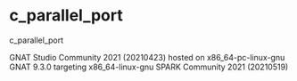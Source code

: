 # c_parallel_port
c_parallel_port

GNAT Studio Community 2021 (20210423) hosted on x86_64-pc-linux-gnu
GNAT 9.3.0 targeting x86_64-linux-gnu
SPARK Community 2021 (20210519)

